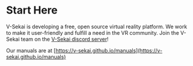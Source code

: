 # Start Here

V-Sekai is developing a free, open source virtual reality platform. We work to make it user-friendly and fulfill a need in the VR community. Join the V-Sekai team on the [V-Sekai discord server](https://discord.gg/7BQDHesck8)!

Our manuals are at [https://v-sekai.github.io/manuals](https://v-sekai.github.io/manuals)

